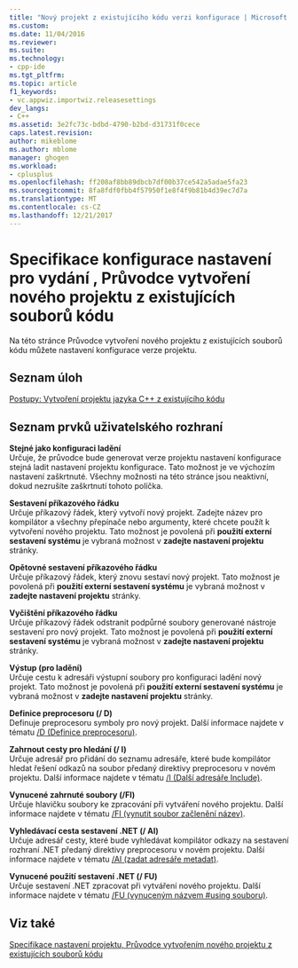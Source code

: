 ```yaml
---
title: "Nový projekt z existujícího kódu verzi konfigurace | Microsoft Docs"
ms.custom: 
ms.date: 11/04/2016
ms.reviewer: 
ms.suite: 
ms.technology:
- cpp-ide
ms.tgt_pltfrm: 
ms.topic: article
f1_keywords:
- vc.appwiz.importwiz.releasesettings
dev_langs:
- C++
ms.assetid: 3e2fc73c-bdbd-4790-b2bd-d31731f0cece
caps.latest.revision: 
author: mikeblome
ms.author: mblome
manager: ghogen
ms.workload:
- cplusplus
ms.openlocfilehash: ff208af8bb89dbcb7df00b37ce542a5adae5fa23
ms.sourcegitcommit: 8fa8fdf0fbb4f57950f1e8f4f9b81b4d39ec7d7a
ms.translationtype: MT
ms.contentlocale: cs-CZ
ms.lasthandoff: 12/21/2017
---
```

# <a name="specify-release-configuration-settings-create-new-project-from-existing-code-files-wizard"></a>Specifikace konfigurace nastavení pro vydání , Průvodce vytvoření nového projektu z existujících souborů kódu
Na této stránce Průvodce vytvoření nového projektu z existujících souborů kódu můžete nastavení konfigurace verze projektu.  
  
## <a name="task-list"></a>Seznam úloh  
 [Postupy: Vytvoření projektu jazyka C++ z existujícího kódu](../ide/how-to-create-a-cpp-project-from-existing-code.md)  
  
## <a name="uielement-list"></a>Seznam prvků uživatelského rozhraní  
 **Stejné jako konfiguraci ladění**  
 Určuje, že průvodce bude generovat verze projektu nastavení konfigurace stejná ladit nastavení projektu konfigurace. Tato možnost je ve výchozím nastavení zaškrtnuté. Všechny možnosti na této stránce jsou neaktivní, dokud nezrušíte zaškrtnutí tohoto políčka.  
  
 **Sestavení příkazového řádku**  
 Určuje příkazový řádek, který vytvoří nový projekt. Zadejte název pro kompilátor a všechny přepínače nebo argumenty, které chcete použít k vytvoření nového projektu. Tato možnost je povolená při **použití externí sestavení systému** je vybraná možnost v **zadejte nastavení projektu** stránky.  
  
 **Opětovné sestavení příkazového řádku**  
 Určuje příkazový řádek, který znovu sestaví nový projekt. Tato možnost je povolená při **použití externí sestavení systému** je vybraná možnost v **zadejte nastavení projektu** stránky.  
  
 **Vyčištění příkazového řádku**  
 Určuje příkazový řádek odstranit podpůrné soubory generované nástroje sestavení pro nový projekt. Tato možnost je povolená při **použití externí sestavení systému** je vybraná možnost v **zadejte nastavení projektu** stránky.  
  
 **Výstup (pro ladění)**  
 Určuje cestu k adresáři výstupní soubory pro konfiguraci ladění nový projekt. Tato možnost je povolená při **použití externí sestavení systému** je vybraná možnost v **zadejte nastavení projektu** stránky.  
  
 **Definice preprocesoru (/ D)**  
 Definuje preprocesoru symboly pro nový projekt. Další informace najdete v tématu [/D (Definice preprocesoru)](../build/reference/d-preprocessor-definitions.md).  
  
 **Zahrnout cesty pro hledání (/ I)**  
 Určuje adresář pro přidání do seznamu adresáře, které bude kompilátor hledat řešení odkazů na soubor předaný direktivy preprocesoru v novém projektu. Další informace najdete v tématu [/I (Další adresáře Include)](../build/reference/i-additional-include-directories.md).  
  
 **Vynucené zahrnuté soubory (/FI)**  
 Určuje hlavičku soubory ke zpracování při vytváření nového projektu. Další informace najdete v tématu [/FI (vynutit soubor začlenění název)](../build/reference/fi-name-forced-include-file.md).  
  
 **Vyhledávací cesta sestavení .NET (/ AI)**  
 Určuje adresář cesty, které bude vyhledávat kompilátor odkazy na sestavení rozhraní .NET předaný direktivy preprocesoru v novém projektu. Další informace najdete v tématu [/AI (zadat adresáře metadat)](../build/reference/ai-specify-metadata-directories.md).  
  
 **Vynucené použití sestavení .NET (/ FU)**  
 Určuje sestavení .NET zpracovat při vytváření nového projektu. Další informace najdete v tématu [/FU (vynuceným názvem #using souboru)](../build/reference/fu-name-forced-hash-using-file.md).  
  
## <a name="see-also"></a>Viz také  
 [Specifikace nastavení projektu, Průvodce vytvořením nového projektu z existujících souborů kódu](../ide/specify-project-settings-create-new-project-from-existing-code-files-wizard.md)